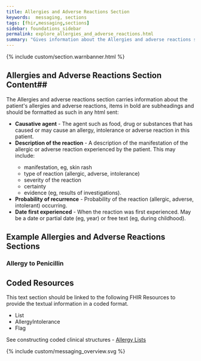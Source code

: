 ```yaml
---
title: Allergies and Adverse Reactions Section
keywords:  messaging, sections
tags: [fhir,messaging,sections]
sidebar: foundations_sidebar
permalink: explore_allergies_and_adverse_reactions.html
summary: "Gives information about the Allergies and adverse reactions section"
---
```


{% include custom/section.warnbanner.html %}

## Allergies and Adverse Reactions Section Content##
The Allergies and adverse reactions section carries information about the patient's allergies and adverse reactions, items in bold are subheadings and should be formatted as such in any html sent:

<ul>
<li><b>Causative agent</b> - The agent such as food, drug or substances that has caused or may cause an allergy, intolerance or adverse reaction in this patient.</li>
<li><b>Description of the reaction</b> - A description of the manifestation of the allergic or adverse reaction experienced by the patient. This may include:</li>
<ul>
<li>manifestation, eg, skin rash</li>
<li>type of reaction (allergic, adverse, intolerance)</li>
<li>severity of the reaction</li>
<li>certainty</li>
<li>evidence (eg, results of investigations).</li>
</ul>
<li><b>Probability of recurrence</b> - Probability of the reaction (allergic, adverse, intolerant) occurring.</li>
<li><b>Date first experienced</b> - When the reaction was first experienced. May be a date or partial date (eg, year) or free text (eg, during childhood).</li>
</ul>


##  Example Allergies and Adverse Reactions Sections ##

### Allergy to Penicillin ###

<script src="https://gist.github.com/unicorn150161/23480eebe86e002e82aa5df412cdb2ae.js"></script>

## Coded Resources ##

This text section should be linked to the following FHIR Resources to provide the textual information in a coded format.

- List
- AllergyIntolerance
- Flag
 
See constructing coded clinical structures - [Allergy Lists](design_allergy_lists.html)


{% include custom/messaging_overview.svg %}








